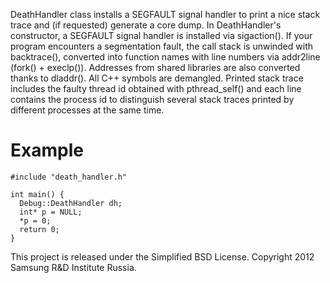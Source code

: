 DeathHandler class installs a SEGFAULT signal handler to print
a nice stack trace and (if requested) generate a core dump.
In DeathHandler's constructor, a SEGFAULT signal handler
is installed via sigaction(). If your program encounters a segmentation
fault, the call stack is unwinded with backtrace(), converted into
function names with line numbers via addr2line (fork() + execlp()).
Addresses from shared libraries are also converted thanks to dladdr().
All C++ symbols are demangled. Printed stack trace includes the faulty
thread id obtained with pthread_self() and each line contains the process
id to distinguish several stack traces printed by different processes at
the same time.

Example
=======
~~~~{.cc}
#include "death_handler.h"

int main() {
  Debug::DeathHandler dh;
  int* p = NULL;
  *p = 0;
  return 0;
}
~~~~

This project is released under the Simplified BSD License.
Copyright 2012 Samsung R&D Institute Russia.

